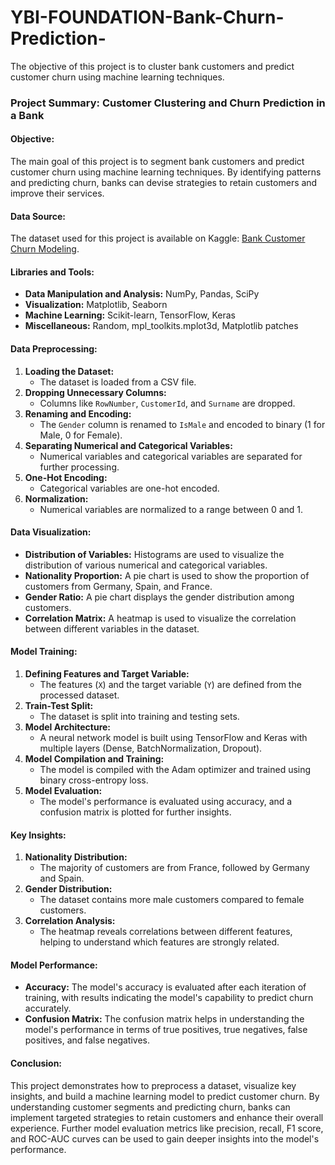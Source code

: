 # YBI-FOUNDATION-Bank-Churn-Prediction-
The objective of this project is to cluster bank customers and predict customer churn using machine learning techniques.

### **Project Summary: Customer Clustering and Churn Prediction in a Bank**

#### **Objective:**
The main goal of this project is to segment bank customers and predict customer churn using machine learning techniques. By identifying patterns and predicting churn, banks can devise strategies to retain customers and improve their services.

#### **Data Source:**
The dataset used for this project is available on Kaggle: [Bank Customer Churn Modeling](https://www.kaggle.com/barelydedicated/bank-customer-churn-modeling).

#### **Libraries and Tools:**
- **Data Manipulation and Analysis:** NumPy, Pandas, SciPy
- **Visualization:** Matplotlib, Seaborn
- **Machine Learning:** Scikit-learn, TensorFlow, Keras
- **Miscellaneous:** Random, mpl_toolkits.mplot3d, Matplotlib patches

#### **Data Preprocessing:**
1. **Loading the Dataset:** 
   - The dataset is loaded from a CSV file.
2. **Dropping Unnecessary Columns:** 
   - Columns like `RowNumber`, `CustomerId`, and `Surname` are dropped.
3. **Renaming and Encoding:**
   - The `Gender` column is renamed to `IsMale` and encoded to binary (1 for Male, 0 for Female).
4. **Separating Numerical and Categorical Variables:**
   - Numerical variables and categorical variables are separated for further processing.
5. **One-Hot Encoding:**
   - Categorical variables are one-hot encoded.
6. **Normalization:**
   - Numerical variables are normalized to a range between 0 and 1.

#### **Data Visualization:**
- **Distribution of Variables:** Histograms are used to visualize the distribution of various numerical and categorical variables.
- **Nationality Proportion:** A pie chart is used to show the proportion of customers from Germany, Spain, and France.
- **Gender Ratio:** A pie chart displays the gender distribution among customers.
- **Correlation Matrix:** A heatmap is used to visualize the correlation between different variables in the dataset.

#### **Model Training:**
1. **Defining Features and Target Variable:**
   - The features (`X`) and the target variable (`Y`) are defined from the processed dataset.
2. **Train-Test Split:**
   - The dataset is split into training and testing sets.
3. **Model Architecture:**
   - A neural network model is built using TensorFlow and Keras with multiple layers (Dense, BatchNormalization, Dropout).
4. **Model Compilation and Training:**
   - The model is compiled with the Adam optimizer and trained using binary cross-entropy loss.
5. **Model Evaluation:**
   - The model's performance is evaluated using accuracy, and a confusion matrix is plotted for further insights.

#### **Key Insights:**
1. **Nationality Distribution:** 
   - The majority of customers are from France, followed by Germany and Spain.
2. **Gender Distribution:** 
   - The dataset contains more male customers compared to female customers.
3. **Correlation Analysis:** 
   - The heatmap reveals correlations between different features, helping to understand which features are strongly related.

#### **Model Performance:**
- **Accuracy:** The model's accuracy is evaluated after each iteration of training, with results indicating the model's capability to predict churn accurately.
- **Confusion Matrix:** The confusion matrix helps in understanding the model's performance in terms of true positives, true negatives, false positives, and false negatives.

#### **Conclusion:**
This project demonstrates how to preprocess a dataset, visualize key insights, and build a machine learning model to predict customer churn. By understanding customer segments and predicting churn, banks can implement targeted strategies to retain customers and enhance their overall experience. Further model evaluation metrics like precision, recall, F1 score, and ROC-AUC curves can be used to gain deeper insights into the model's performance.

